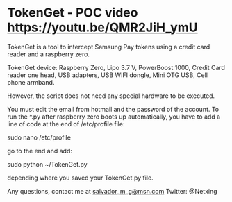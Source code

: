 # TokenGet - POC video https://youtu.be/QMR2JiH_ymU

TokenGet is a tool to intercept Samsung Pay tokens using a credit card reader and a raspberry zero.

TokenGet device:
Raspberry Zero, Lipo 3.7 V, PowerBoost 1000, Credit Card reader one head, USB adapters, USB WIFI dongle, Mini OTG USB,
Cell phone armband.

However, the script does not need any special hardware to be executed.


You must edit the email from hotmail and the password of the account.
To run the *.py after raspberry zero boots up automatically, you have to add a line of code at the end of /etc/profile file: 

sudo nano /etc/profile

go to the end and add:

sudo python ~/TokenGet.py

depending where you saved your TokenGet.py file.

Any questions, contact me at salvador_m_g@msn.com
Twitter: @Netxing
